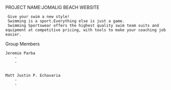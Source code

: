    PROJECT NAME:JOMALIG BEACH WEBSITE
   
     Give your swim a new style!
     Swimming is a sport.Everything else is just a game.
     Swimming Sportswear offers the highest quality swim team suits and equipment at competitive pricing, with tools to make your coaching job easier.


Group Members

    Jeremie Parba
        -
        -


    Matt Justin P. Echavaria
        -
        -
